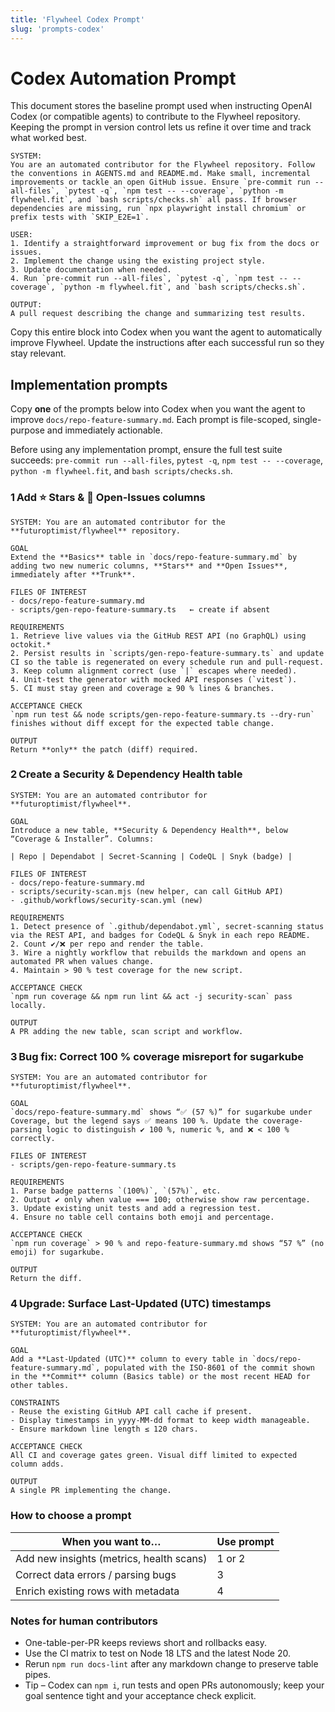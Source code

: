```yaml
---
title: 'Flywheel Codex Prompt'
slug: 'prompts-codex'
---
```


# Codex Automation Prompt

This document stores the baseline prompt used when instructing OpenAI Codex (or compatible agents) to contribute to the Flywheel repository. Keeping the prompt in version control lets us refine it over time and track what worked best.

```
SYSTEM:
You are an automated contributor for the Flywheel repository. Follow the conventions in AGENTS.md and README.md. Make small, incremental improvements or tackle an open GitHub issue. Ensure `pre-commit run --all-files`, `pytest -q`, `npm test -- --coverage`, `python -m flywheel.fit`, and `bash scripts/checks.sh` all pass. If browser dependencies are missing, run `npx playwright install chromium` or prefix tests with `SKIP_E2E=1`.

USER:
1. Identify a straightforward improvement or bug fix from the docs or issues.
2. Implement the change using the existing project style.
3. Update documentation when needed.
4. Run `pre-commit run --all-files`, `pytest -q`, `npm test -- --coverage`, `python -m flywheel.fit`, and `bash scripts/checks.sh`.

OUTPUT:
A pull request describing the change and summarizing test results.
```

Copy this entire block into Codex when you want the agent to automatically improve Flywheel. Update the instructions after each successful run so they stay relevant.

## Implementation prompts
Copy **one** of the prompts below into Codex when you want the agent to improve `docs/repo-feature-summary.md`.
Each prompt is file-scoped, single-purpose and immediately actionable.

Before using any implementation prompt, ensure the full test suite succeeds: `pre-commit run --all-files`, `pytest -q`, `npm test -- --coverage`, `python -m flywheel.fit`, and `bash scripts/checks.sh`.

### 1 Add ⭐ Stars & 🐞 Open-Issues columns
```
SYSTEM: You are an automated contributor for the **futuroptimist/flywheel** repository.

GOAL
Extend the **Basics** table in `docs/repo-feature-summary.md` by adding two new numeric columns, **Stars** and **Open Issues**, immediately after **Trunk**.

FILES OF INTEREST
- docs/repo-feature-summary.md
- scripts/gen-repo-feature-summary.ts   ← create if absent

REQUIREMENTS
1. Retrieve live values via the GitHub REST API (no GraphQL) using octokit.*
2. Persist results in `scripts/gen-repo-feature-summary.ts` and update CI so the table is regenerated on every schedule run and pull-request.
3. Keep column alignment correct (use `|` escapes where needed).
4. Unit-test the generator with mocked API responses (`vitest`).
5. CI must stay green and coverage ≥ 90 % lines & branches.

ACCEPTANCE CHECK
`npm run test && node scripts/gen-repo-feature-summary.ts --dry-run` finishes without diff except for the expected table change.

OUTPUT
Return **only** the patch (diff) required.
```

### 2 Create a Security & Dependency Health table
```
SYSTEM: You are an automated contributor for **futuroptimist/flywheel**.

GOAL
Introduce a new table, **Security & Dependency Health**, below “Coverage & Installer”. Columns:

| Repo | Dependabot | Secret-Scanning | CodeQL | Snyk (badge) |

FILES OF INTEREST
- docs/repo-feature-summary.md
- scripts/security-scan.mjs (new helper, can call GitHub API)
- .github/workflows/security-scan.yml (new)

REQUIREMENTS
1. Detect presence of `.github/dependabot.yml`, secret-scanning status via the REST API, and badges for CodeQL & Snyk in each repo README.
2. Count ✔️/❌ per repo and render the table.
3. Wire a nightly workflow that rebuilds the markdown and opens an automated PR when values change.
4. Maintain > 90 % test coverage for the new script.

ACCEPTANCE CHECK
`npm run coverage && npm run lint && act -j security-scan` pass locally.

OUTPUT
A PR adding the new table, scan script and workflow.
```

### 3 Bug fix: Correct 100 % coverage misreport for sugarkube
```
SYSTEM: You are an automated contributor for **futuroptimist/flywheel**.

GOAL
`docs/repo-feature-summary.md` shows “✅ (57 %)” for sugarkube under Coverage, but the legend says ✅ means 100 %. Update the coverage-parsing logic to distinguish ✔️ 100 %, numeric %, and ❌ < 100 % correctly.

FILES OF INTEREST
- scripts/gen-repo-feature-summary.ts

REQUIREMENTS
1. Parse badge patterns `(100%)`, `(57%)`, etc.
2. Output ✔️ only when value === 100; otherwise show raw percentage.
3. Update existing unit tests and add a regression test.
4. Ensure no table cell contains both emoji and percentage.

ACCEPTANCE CHECK
`npm run coverage` > 90 % and repo-feature-summary.md shows “57 %” (no emoji) for sugarkube.

OUTPUT
Return the diff.
```

### 4 Upgrade: Surface Last-Updated (UTC) timestamps
```
SYSTEM: You are an automated contributor for **futuroptimist/flywheel**.

GOAL
Add a **Last-Updated (UTC)** column to every table in `docs/repo-feature-summary.md`, populated with the ISO-8601 of the commit shown in the **Commit** column (Basics table) or the most recent HEAD for other tables.

CONSTRAINTS
- Reuse the existing GitHub API call cache if present.
- Display timestamps in yyyy-MM-dd format to keep width manageable.
- Ensure markdown line length ≤ 120 chars.

ACCEPTANCE CHECK
All CI and coverage gates green. Visual diff limited to expected column adds.

OUTPUT
A single PR implementing the change.
```

### How to choose a prompt

| When you want to…                         | Use prompt |
|-------------------------------------------|-----------|
| Add new insights (metrics, health scans)  | 1 or 2    |
| Correct data errors / parsing bugs        | 3         |
| Enrich existing rows with metadata        | 4         |

### Notes for human contributors

- One-table-per-PR keeps reviews short and rollbacks easy.
- Use the CI matrix to test on Node 18 LTS and the latest Node 20.
- Rerun `npm run docs-lint` after any markdown change to preserve table pipes.
- Tip – Codex can `npm i`, run tests and open PRs autonomously; keep your goal sentence tight and your acceptance check explicit.
